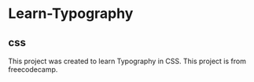 # Learn-Typography
## css
This project was created to learn Typography in CSS. This project is from freecodecamp.
